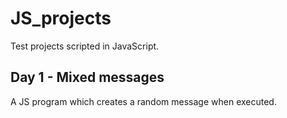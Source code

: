 # JS_projects
Test projects scripted in JavaScript.

## Day 1 - Mixed messages 
A JS program which creates a random message when executed.
